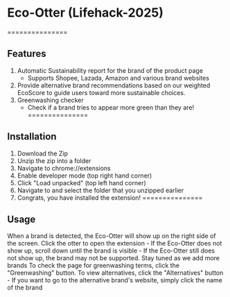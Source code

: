 # Eco-Otter (Lifehack-2025)
===============
## Features
1. Automatic Sustainability report for the brand of the product page
    - Supports Shopee, Lazada, Amazon and various brand websites
2. Provide alternative brand recommendations based on our weighted EcoScore to guide users toward more sustainable choices.
3. Greenwashing checker
    - Check if a brand tries to appear more green than they are!
===============
## Installation
1. Download the Zip
2. Unzip the zip into a folder
3. Navigate to chrome://extensions
4. Enable developer mode (top right hand corner)
5. Click "Load unpacked" (top left hand corner)
6. Navigate to and select the folder that you unzipped earlier
7. Congrats, you have installed the extension!
===============
## Usage
When a brand is detected, the Eco-Otter will show up on the right side of the screen. Click the otter to open the extension
    - If the Eco-Otter does not show up, scroll down until the brand is visible
    - If the Eco-Otter still does not show up, the brand may not be supported. Stay tuned as we add more brands
To check the page for greenwashing terms, click the "Greenwashing" button.
To view alternatives, click the "Alternatives" button
    - If you want to go to the alternative brand's website, simply click the name of the brand
